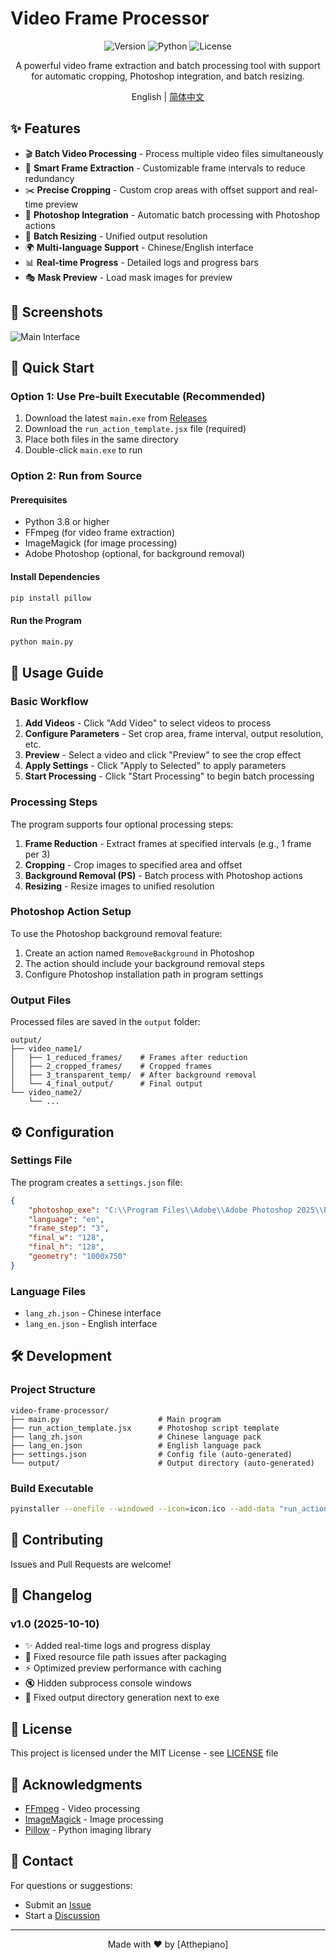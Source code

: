 # Video Frame Processor

<div align="center">

![Version](https://img.shields.io/badge/version-1.0-blue)
![Python](https://img.shields.io/badge/python-3.8+-green)
![License](https://img.shields.io/badge/license-MIT-orange)

A powerful video frame extraction and batch processing tool with support for automatic cropping, Photoshop integration, and batch resizing.

English | [简体中文](README.md)

</div>

## ✨ Features

- 🎬 **Batch Video Processing** - Process multiple video files simultaneously
- 🔪 **Smart Frame Extraction** - Customizable frame intervals to reduce redundancy
- ✂️ **Precise Cropping** - Custom crop areas with offset support and real-time preview
- 🎨 **Photoshop Integration** - Automatic batch processing with Photoshop actions
- 📐 **Batch Resizing** - Unified output resolution
- 🌍 **Multi-language Support** - Chinese/English interface
- 📊 **Real-time Progress** - Detailed logs and progress bars
- 🎭 **Mask Preview** - Load mask images for preview

## 📸 Screenshots

![Main Interface](screenshot.png)

## 🚀 Quick Start

### Option 1: Use Pre-built Executable (Recommended)

1. Download the latest `main.exe` from [Releases](../../releases)
2. Download the `run_action_template.jsx` file (required)
3. Place both files in the same directory
4. Double-click `main.exe` to run

### Option 2: Run from Source

#### Prerequisites

- Python 3.8 or higher
- FFmpeg (for video frame extraction)
- ImageMagick (for image processing)
- Adobe Photoshop (optional, for background removal)

#### Install Dependencies

```bash
pip install pillow
```

#### Run the Program

```bash
python main.py
```

## 📖 Usage Guide

### Basic Workflow

1. **Add Videos** - Click "Add Video" to select videos to process
2. **Configure Parameters** - Set crop area, frame interval, output resolution, etc.
3. **Preview** - Select a video and click "Preview" to see the crop effect
4. **Apply Settings** - Click "Apply to Selected" to apply parameters
5. **Start Processing** - Click "Start Processing" to begin batch processing

### Processing Steps

The program supports four optional processing steps:

1. **Frame Reduction** - Extract frames at specified intervals (e.g., 1 frame per 3)
2. **Cropping** - Crop images to specified area and offset
3. **Background Removal (PS)** - Batch process with Photoshop actions
4. **Resizing** - Resize images to unified resolution

### Photoshop Action Setup

To use the Photoshop background removal feature:

1. Create an action named `RemoveBackground` in Photoshop
2. The action should include your background removal steps
3. Configure Photoshop installation path in program settings

### Output Files

Processed files are saved in the `output` folder:

```
output/
├── video_name1/
│   ├── 1_reduced_frames/    # Frames after reduction
│   ├── 2_cropped_frames/    # Cropped frames
│   ├── 3_transparent_temp/  # After background removal
│   └── 4_final_output/      # Final output
└── video_name2/
    └── ...
```

## ⚙️ Configuration

### Settings File

The program creates a `settings.json` file:

```json
{
    "photoshop_exe": "C:\\Program Files\\Adobe\\Adobe Photoshop 2025\\Photoshop.exe",
    "language": "en",
    "frame_step": "3",
    "final_w": "128",
    "final_h": "128",
    "geometry": "1000x750"
}
```

### Language Files

- `lang_zh.json` - Chinese interface
- `lang_en.json` - English interface

## 🛠️ Development

### Project Structure

```
video-frame-processor/
├── main.py                      # Main program
├── run_action_template.jsx      # Photoshop script template
├── lang_zh.json                 # Chinese language pack
├── lang_en.json                 # English language pack
├── settings.json                # Config file (auto-generated)
└── output/                      # Output directory (auto-generated)
```

### Build Executable

```bash
pyinstaller --onefile --windowed --icon=icon.ico --add-data "run_action_template.jsx;." main.py
```

## 🤝 Contributing

Issues and Pull Requests are welcome!

## 📝 Changelog

### v1.0 (2025-10-10)
- ✨ Added real-time logs and progress display
- 🐛 Fixed resource file path issues after packaging
- ⚡ Optimized preview performance with caching
- 🔇 Hidden subprocess console windows
- 📁 Fixed output directory generation next to exe



## 📄 License

This project is licensed under the MIT License - see [LICENSE](LICENSE) file

## 🙏 Acknowledgments

- [FFmpeg](https://ffmpeg.org/) - Video processing
- [ImageMagick](https://imagemagick.org/) - Image processing
- [Pillow](https://python-pillow.org/) - Python imaging library

## 💬 Contact

For questions or suggestions:
- Submit an [Issue](../../issues)
- Start a [Discussion](../../discussions)

---

<div align="center">
Made with ❤️ by [Atthepiano]
</div>
